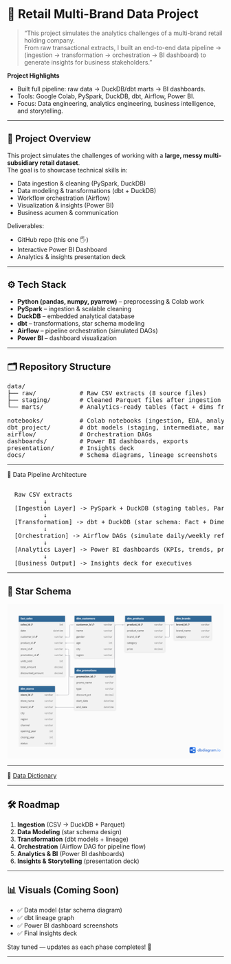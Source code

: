 # 🛒 Retail Multi-Brand Data Project

> “This project simulates the analytics challenges of a multi-brand retail holding company.  
> From raw transactional extracts, I built an end-to-end data pipeline → (ingestion → transformation → orchestration → BI dashboard) to generate insights for business stakeholders.”

**Project Highlights**
- Built full pipeline: raw data → DuckDB/dbt marts → BI dashboards.
- Tools: Google Colab, PySpark, DuckDB, dbt, Airflow, Power BI.
- Focus: Data engineering, analytics engineering, business intelligence, and storytelling.

---

## 📌 Project Overview
This project simulates the challenges of working with a **large, messy multi-subsidiary retail dataset**.  
The goal is to showcase technical skills in:
- Data ingestion & cleaning (PySpark, DuckDB)
- Data modeling & transformations (dbt + DuckDB)
- Workflow orchestration (Airflow)
- Visualization & insights (Power BI)
- Business acumen & communication

Deliverables:
- GitHub repo (this one 🖐)
- Interactive Power BI Dashboard
- Analytics & insights presentation deck

---

## ⚙️ Tech Stack
- **Python (pandas, numpy, pyarrow)** – preprocessing & Colab work
- **PySpark** – ingestion & scalable cleaning
- **DuckDB** – embedded analytical database
- **dbt** – transformations, star schema modeling
- **Airflow** – pipeline orchestration (simulated DAGs)
- **Power BI** – dashboard visualization

---

## 🗂️ Repository Structure

<pre>
data/
├── raw/            # Raw CSV extracts (8 source files)
├── staging/        # Cleaned Parquet files after ingestion
└── marts/          # Analytics-ready tables (fact + dims from dbt)

notebooks/          # Colab notebooks (ingestion, EDA, analysis)
dbt_project/        # dbt models (staging, intermediate, marts)
airflow/            # Orchestration DAGs
dashboards/         # Power BI dashboards, exports
presentation/       # Insights deck
docs/               # Schema diagrams, lineage screenshots
</pre>

---

🔄 Data Pipeline Architecture
<pre> 
  Raw CSV extracts 
          ↓ 
  [Ingestion Layer] -> PySpark + DuckDB (staging tables, Parquet export) 
          ↓ 
  [Transformation] -> dbt + DuckDB (star schema: Fact + Dimensions, lineage docs) 
          ↓    
  [Orchestration] -> Airflow DAGs (simulate daily/weekly refresh) 
          ↓ 
  [Analytics Layer] -> Power BI dashboards (KPIs, trends, promos, store insights) 
          ↓ 
  [Business Output] -> Insights deck for executives 
</pre>

---

## 📐 Star Schema
![Star Schema](docs/schema.png)

---

📖 [Data Dictionary](docs/data_dictionary.md)

---

## 🛠️ Roadmap

1. **Ingestion** (CSV → DuckDB + Parquet)  
2. **Data Modeling** (star schema design)  
3. **Transformation** (dbt models + lineage)  
4. **Orchestration** (Airflow DAG for pipeline flow)  
5. **Analytics & BI** (Power BI dashboards)  
6. **Insights & Storytelling** (presentation deck)  

---

## 📊 Visuals (Coming Soon)
- ✅ Data model (star schema diagram)  
- ✅ dbt lineage graph  
- ✅ Power BI dashboard screenshots  
- ✅ Final insights deck  

Stay tuned — updates as each phase completes! 🚀

---
